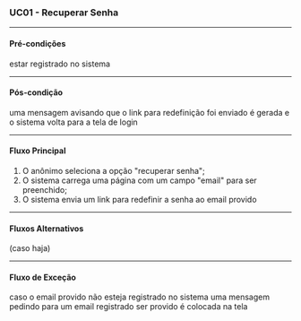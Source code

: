 ### UC01 - Recuperar Senha
---
#### Pré-condições
estar registrado no sistema

---
#### Pós-condição
uma mensagem avisando que o link para redefinição foi enviado é gerada e o sistema volta para a tela de login

---
#### Fluxo Principal
1. O anônimo seleciona a opção "recuperar senha";
2. O sistema carrega uma página com um campo "email" para ser preenchido;
3. O sistema envia um link para redefinir a senha ao email provido
---
#### Fluxos Alternativos
(caso haja)

---
#### Fluxo de Exceção
caso o email provido não esteja registrado no sistema uma mensagem pedindo para um email registrado ser provido é colocada na tela
